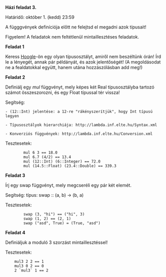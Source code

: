 **Házi feladat 3.**

Határidő: október 1. (kedd) 23:59

A függgvények definíciója előtt ne felejtsd el megadni azok típusait!

Figyelem! A feladatok nem feltétlenül mintaillesztéses feladatok.

**Feladat 1**

Keress [Hoogle](https://hoogle.haskell.org)-ön egy olyan típusosztályt, amiről nem beszéltünk órán! Írd le a lényegét, annak pár példányát, és azok jelentőségét!
(A megoldásodat ne a fealdatokkal együtt, hanem utána hozzászólásban add meg!)

**Feladat 2**

Definiálj egy *mul* függvényt, mely képes két Real típusosztályba tartozó számot összeszorozni, és egy Float típussal tér vissza!

Segítség:

    - (12::Int) jelentése: a 12-re "rákényszerítjük", hogy Int típusú legyen

    - Típusosztályok hierarchiája: http://lambda.inf.elte.hu/Syntax.xml

    - Konverziós függvények: http://lambda.inf.elte.hu/Conversion.xml 


Tesztesetek:

            mul 6 3 == 18.0
            mul 6.7 (4/2) == 13.4
            mul (12::Int) (6::Integer) == 72.0
            mul (14.5::Float) (23.4::Double) == 339.3


**Feladat 3**

Írj egy swap függvényt, mely megcseréli egy pár két elemét.

Segítség: típus: swap :: (a, b) -> (b, a)

Tesztesetek:

            swap (3, "hi") == ("hi", 3)
            swap (1, 2) == (2, 1)
            swap ("asd", True) = (True, "asd")


**Feladat 4**

Definiáljuk a moduló 3 szorzást mintaillesztéssel!

Tesztesetek:

        mul3 2 2 == 1
        mul3 0 2 == 0
        2 `mul3` 1 == 2
